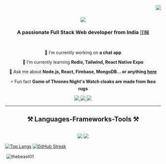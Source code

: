 <img align="right" src="https://visitor-badge.laobi.icu/badge?page_id=yash561321.yash561321" />

<h1 align="center">
    <img src="https://readme-typing-svg.herokuapp.com/?font=Righteous&size=35&center=true&vCenter=true&width=500&height=70&duration=4000&lines=Hi+There!+👋;+I'm+Tanmay+Srivastava!;" />
</h1>

<h3 align="center">A passionate Full Stack Web developer from India 🇮🇳 </h3>
<br/>

<div align="center">

 🔭 I’m currently working on **a chat app**

 🌱 I’m currently learning **Redis, Tailwind, React Native Expo**

💬 Ask me about **Node.js, React, Firebase, MongoDB... or anything [here](https://github.com/yash561321/yash561321/issues)**

⚡ Fun fact **Game of Thrones Night's Watch cloaks are made from Ikea rugs**

 </div>

 <div align="center"> 
  <a href="mailto:srivastavatanmay561@gmail.com">
    <img src="https://img.shields.io/badge/Gmail-333333?style=for-the-badge&logo=gmail&logoColor=red" />
  </a>
  <a href="https://in.linkedin.com/in/yash-srivastava-428928227" target="_blank">
    <img src="https://img.shields.io/badge/LinkedIn-0077B5?style=for-the-badge&logo=linkedin&logoColor=white" target="_blank" />
  </a>
  <a href="https://github.com/yash561321" target="_blank">
     <img src="https://img.shields.io/badge/Portfolio-FF5722?style=for-the-badge&logo=todoist&logoColor=white" target="_blank" /> <!-- sqlite, safari, google-chrome are other good icon options -->
  </a>
</div>


 <hr/>
 
<h2 align="center">⚒️ Languages-Frameworks-Tools ⚒️</h2>
<br/>
<div align="center">
      <img src="https://skillicons.dev/icons?i=react,bootstrap,mui,html,css,vscode,github,figma,tailwind,git,r" />
    <img src="https://skillicons.dev/icons?i=nodejs,python,javascript,typescript,firebase,mongodb,c,java,nextjs,mysql,flask" />
    <br>
</div>


[![Top Langs](https://github-readme-stats.vercel.app/api/top-langs/?username=TacticalReader&layout=compact&theme=vision-friendly-dark)](https://github.com/TacticalReader/github-readme-stats)
[![GitHub Streak](http://github-readme-streak-stats.herokuapp.com?user=TacticalReader&theme=dark&background=000000)](https://git.io/streak-stats)
<p>&nbsp;<img align="center" src="https://github-readme-stats.vercel.app/api?username=TacticalReader&show_icons=true&locale=en" alt="thebeast01" /></p>
